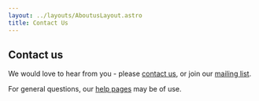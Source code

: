 ```yaml
---
layout: ../layouts/AboutusLayout.astro
title: Contact Us
---
```


## Contact us

We would love to hear from you - please [contact us](mailto:bioimage-archive@ebi.ac.uk), or join our [mailing list](https://listserver.ebi.ac.uk/mailman/listinfo/bioimage-archive-announce).

For general questions, our [help pages](/bioimage-archive/help) may be of use.